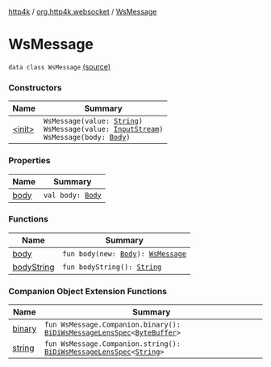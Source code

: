 [http4k](../../index.md) / [org.http4k.websocket](../index.md) / [WsMessage](./index.md)

# WsMessage

`data class WsMessage` [(source)](https://github.com/http4k/http4k/blob/master/http4k-core/src/main/kotlin/org/http4k/websocket/websocket.kt#L32)

### Constructors

| Name | Summary |
|---|---|
| [&lt;init&gt;](-init-.md) | `WsMessage(value: `[`String`](https://kotlinlang.org/api/latest/jvm/stdlib/kotlin/-string/index.html)`)`<br>`WsMessage(value: `[`InputStream`](http://docs.oracle.com/javase/6/docs/api/java/io/InputStream.html)`)`<br>`WsMessage(body: `[`Body`](../../org.http4k.core/-body/index.md)`)` |

### Properties

| Name | Summary |
|---|---|
| [body](body.md) | `val body: `[`Body`](../../org.http4k.core/-body/index.md) |

### Functions

| Name | Summary |
|---|---|
| [body](body.md) | `fun body(new: `[`Body`](../../org.http4k.core/-body/index.md)`): `[`WsMessage`](./index.md) |
| [bodyString](body-string.md) | `fun bodyString(): `[`String`](https://kotlinlang.org/api/latest/jvm/stdlib/kotlin/-string/index.html) |

### Companion Object Extension Functions

| Name | Summary |
|---|---|
| [binary](../../org.http4k.lens/binary.md) | `fun WsMessage.Companion.binary(): `[`BiDiWsMessageLensSpec`](../../org.http4k.lens/-bi-di-ws-message-lens-spec/index.md)`<`[`ByteBuffer`](http://docs.oracle.com/javase/6/docs/api/java/nio/ByteBuffer.html)`>` |
| [string](../../org.http4k.lens/string.md) | `fun WsMessage.Companion.string(): `[`BiDiWsMessageLensSpec`](../../org.http4k.lens/-bi-di-ws-message-lens-spec/index.md)`<`[`String`](https://kotlinlang.org/api/latest/jvm/stdlib/kotlin/-string/index.html)`>` |
